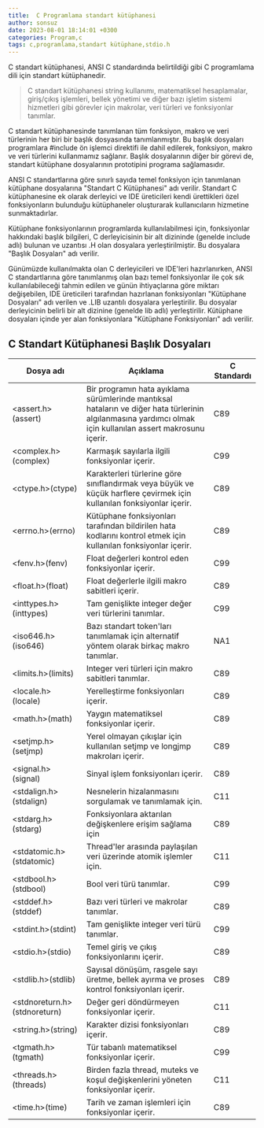 ```yaml
---
title:  C Programlama standart kütüphanesi
author: sonsuz
date: 2023-08-01 18:14:01 +0300
categories: Program,c
tags: c,programlama,standart kütüphane,stdio.h
---
```



C standart kütüphanesi, ANSI C standardında belirtildiği gibi C programlama dili için standart kütüphanedir.

> C standart kütüphanesi string kullanımı, matematiksel hesaplamalar, giriş/çıkış işlemleri, bellek yönetimi ve diğer bazı işletim sistemi hizmetleri gibi görevler için makrolar, veri türleri ve fonksiyonlar tanımlar.

C standart kütüphanesinde tanımlanan tüm fonksiyon, makro ve veri türlerinin her biri bir başlık dosyasında tanımlanmıştır. Bu başlık dosyaları programlara #include ön işlemci direktifi ile dahil edilerek, fonksiyon, makro ve veri türlerini kullanmamız sağlanır. Başlık dosyalarının diğer bir görevi de, standart kütüphane dosyalarının prototipini programa sağlamasıdır.

ANSI C standartlarına göre sınırlı sayıda temel fonksiyon için tanımlanan kütüphane dosyalarına "Standart C Kütüphanesi" adı verilir. Standart C kütüphanesine ek olarak derleyici ve IDE üreticileri kendi ürettikleri özel fonksiyonların bulunduğu kütüphaneler oluşturarak kullanıcıların hizmetine sunmaktadırlar.

Kütüphane fonksiyonlarının programlarda kullanılabilmesi için, fonksiyonlar hakkındaki başlık bilgileri, C derleyicisinin bir alt dizininde (genelde include adlı) bulunan ve uzantısı .H olan dosyalara yerleştirilmiştir. Bu dosyalara "Başlık Dosyaları" adı verilir.

Günümüzde kullanılmakta olan C derleyicileri ve IDE'leri hazırlanırken, ANSI C standartlarına göre tanımlanmış olan bazı temel fonksiyonlar ile çok sık kullanılabileceği tahmin edilen ve günün ihtiyaçlarına göre miktarı değişebilen, IDE üreticileri tarafından hazırlanan fonksiyonları "Kütüphane Dosyaları" adı verilen ve .LIB uzantılı dosyalara yerleştirilir. Bu dosyalar derleyicinin belirli bir alt dizinine (genelde lib adlı) yerleştirilir. Kütüphane dosyaları içinde yer alan fonksiyonlara "Kütüphane Fonksiyonları" adı verilir.

## C Standart Kütüphanesi Başlık Dosyaları

| Dosya adı | Açıklama | C Standardı |
| --- | --- | --- |
| <assert.h>(assert) | Bir programın hata ayıklama sürümlerinde mantıksal hataların ve diğer hata türlerinin algılanmasına yardımcı olmak için kullanılan assert makrosunu içerir. | C89 |
| <complex.h>(complex) | Karmaşık sayılarla ilgili fonksiyonlar içerir. | C99 |
| <ctype.h>(ctype) | Karakterleri türlerine göre sınıflandırmak veya büyük ve küçük harflere çevirmek için kullanılan fonksiyonlar içerir. | C89 |
| <errno.h>(errno) | Kütüphane fonksiyonları tarafından bildirilen hata kodlarını kontrol etmek için kullanılan fonksiyonlar içerir. | C89 |
| <fenv.h>(fenv) | Float değerleri kontrol eden fonksiyonlar içerir. | C99 |
| <float.h>(float) | Float değerlerle ilgili makro sabitleri içerir. | C89 |
| <inttypes.h>(inttypes) | Tam genişlikte integer değer veri türlerini tanımlar. | C99 |
| <iso646.h>(iso646) | Bazı standart token'ları tanımlamak için alternatif yöntem olarak birkaç makro tanımlar. | NA1 |
| <limits.h>(limits) | Integer veri türleri için makro sabitleri tanımlar. | C89 |
| <locale.h>(locale) | Yerelleştirme fonksiyonları içerir. | C89 |
| <math.h>(math) | Yaygın matematiksel fonksiyonlar içerir. | C89 |
| <setjmp.h>(setjmp) | Yerel olmayan çıkışlar için kullanılan setjmp ve longjmp makroları içerir. | C89 |
| <signal.h>(signal) | Sinyal işlem fonksiyonları içerir. | C89 |
| <stdalign.h>(stdalign) | Nesnelerin hizalanmasını sorgulamak ve tanımlamak için. | C11 |
| <stdarg.h>(stdarg) | Fonksiyonlara aktarılan değişkenlere erişim sağlama için | C89 |
| <stdatomic.h>(stdatomic) | Thread'ler arasında paylaşılan veri üzerinde atomik işlemler için. | C11 |
| <stdbool.h>(stdbool) | Bool veri türü tanımlar. | C99 |
| <stddef.h>(stddef) | Bazı veri türleri ve makrolar tanımlar. | C89 |
| <stdint.h>(stdint) | Tam genişlikte integer veri türü tanımlar. | C99 |
| <stdio.h>(stdio) | Temel giriş ve çıkış fonksiyonlarını içerir. | C89 |
| <stdlib.h>(stdlib) | Sayısal dönüşüm, rasgele sayı üretme, bellek ayırma ve proses kontrol fonksiyonları içerir. | C89 |
| <stdnoreturn.h>(stdnoreturn) | Değer geri döndürmeyen fonksiyonlar içerir. | C11 |
| <string.h>(string) | Karakter dizisi fonksiyonları içerir. | C89 |
| <tgmath.h>(tgmath) | Tür tabanlı matematiksel fonksiyonlar içerir. | C99 |
| <threads.h>(threads) | Birden fazla thread, muteks ve koşul değişkenlerini yöneten fonksiyonlar içerir. | C11 |
| <time.h>(time) | Tarih ve zaman işlemleri için fonksiyonlar içerir. | C89 |

